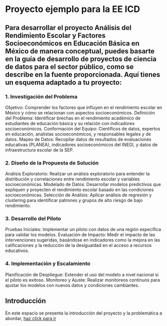 # Proyecto ejemplo para la EE ICD
## Para desarrollar el proyecto Análisis del Rendimiento Escolar y Factores Socioeconómicos en Educación Básica en México de manera conceptual, puedes basarte en la guía de desarrollo de proyectos de ciencia de datos para el sector público, como se describe en la fuente proporcionada. Aquí tienes un esquema adaptado a tu proyecto:

### 1. Investigación del Problema
Objetivo: Comprender los factores que influyen en el rendimiento escolar en México y cómo se relacionan con aspectos socioeconómicos.
Definición del Problema: Identificar brechas en el rendimiento académico de estudiantes de educación básica y su relación con indicadores socioeconómicos.
Conformación del Equipo: Científicos de datos, expertos en educación, analistas socioeconómicos, y responsables legales y de datos.
Mapeo de Datos: Recopilar datos de resultados de evaluaciones educativas (PLANEA), indicadores socioeconómicos del INEGI, y datos de infraestructura escolar de la SEP.

### 2. Diseño de la Propuesta de Solución
Análisis Exploratorio: Realizar un análisis exploratorio para entender la distribución y correlaciones entre rendimiento escolar y variables socioeconómicas.
Modelado de Datos: Desarrollar modelos predictivos que expliquen y proyecten el rendimiento escolar basado en las condiciones socioeconómicas.
Selección de Análisis: Aplicar análisis de regresión y clustering para identificar patrones y grupos de alto riesgo de bajo rendimiento.

### 3. Desarrollo del Piloto
Pruebas Iniciales: Implementar un piloto con datos de una región específica para validar los modelos.
Evaluación de Impacto: Medir el impacto de las intervenciones sugeridas, basándose en indicadores como la mejora en las calificaciones y la reducción de la desigualdad en el acceso a recursos educativos.

### 4. Implementación y Escalamiento
Planificación de Despliegue: Extender el uso del modelo a nivel nacional si el piloto es exitoso.
Monitoreo y Ajuste: Realizar monitoreos continuos para ajustar los modelos con nuevos datos y condiciones cambiantes.

## Introducción
En este espacio se presenta la introducción del proyecto y la problemática a abordar, [haz click para ir](https://github.com/jlso1o/datascience/blob/main/proyectocd/introduccionproycd.md)
